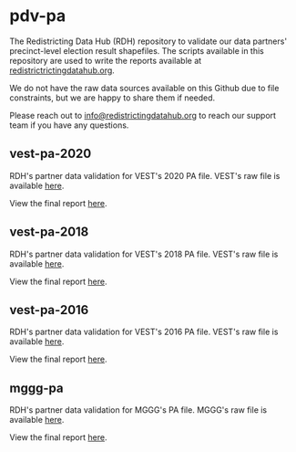 # pdv-pa

The Redistricting Data Hub (RDH) repository to validate our data partners' precinct-level election result shapefiles. The scripts available in this repository are used to write the reports available at [redistrictrictingdatahub.org]([https://redistrictingdatahub.org/](https://redistrictingdatahub.org/)). 

We do not have the raw data sources available on this Github due to file constraints, but we are happy to share them if needed. 

Please reach out to info@redistrictingdatahub.org to reach our support team if you have any questions. 

## vest-pa-2020

RDH's partner data validation for VEST's 2020 PA file. VEST's raw file is available [here]([https://dataverse.harvard.edu/file.xhtml?fileId=4195269&version=33.0](https://dataverse.harvard.edu/file.xhtml?fileId=5595329&version=35.0)).

View the final report [here](https://redistrictingdatahub.org/dataset/vest-2020-pennsylvania-precinct-and-election-results/).

## vest-pa-2018

RDH's partner data validation for VEST's 2018 PA file. VEST's raw file is available [here](https://dataverse.harvard.edu/file.xhtml?fileId=4195269&version=33.0).

View the final report [here](https://redistrictingdatahub.org/dataset/vest-2018-pennsylvania-precinct-and-election-results/).

## vest-pa-2016


RDH's partner data validation for VEST's 2016 PA file. VEST's raw file is available [here](https://dataverse.harvard.edu/dataset.xhtml?persistentId=doi:10.7910/DVN/NH5S2I).

View the final report [here](https://redistrictingdatahub.org/dataset/vest-2016-pennsylvania-precinct-and-election-results/).


## mggg-pa

RDH's partner data validation for MGGG's PA file. MGGG's raw file is available [here](https://github.com/mggg-states/PA-shapefiles).

View the final report [here](https://redistrictingdatahub.org/dataset/mggg-pennsylvania-vtds-and-election-results/).
